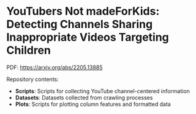 # YouTubers Not madeForKids: Detecting Channels Sharing Inappropriate Videos Targeting Children

PDF: https://arxiv.org/abs/2205.13885

Repository contents:

- **Scripts**: Scripts for collecting YouTube channel-centered information
- **Datasets**: Datasets collected from crawling processes 
- **Plots**: Scripts for plotting column features and formatted data
